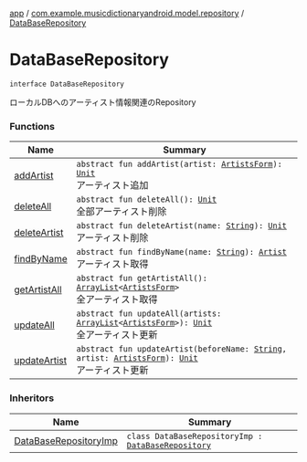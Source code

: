 [app](../../index.md) / [com.example.musicdictionaryandroid.model.repository](../index.md) / [DataBaseRepository](./index.md)

# DataBaseRepository

`interface DataBaseRepository`

ローカルDBへのアーティスト情報関連のRepository

### Functions

| Name | Summary |
|---|---|
| [addArtist](add-artist.md) | `abstract fun addArtist(artist: `[`ArtistsForm`](../../com.example.musicdictionaryandroid.model.entity/-artists-form/index.md)`): `[`Unit`](https://kotlinlang.org/api/latest/jvm/stdlib/kotlin/-unit/index.html)<br>アーティスト追加 |
| [deleteAll](delete-all.md) | `abstract fun deleteAll(): `[`Unit`](https://kotlinlang.org/api/latest/jvm/stdlib/kotlin/-unit/index.html)<br>全部アーティスト削除 |
| [deleteArtist](delete-artist.md) | `abstract fun deleteArtist(name: `[`String`](https://kotlinlang.org/api/latest/jvm/stdlib/kotlin/-string/index.html)`): `[`Unit`](https://kotlinlang.org/api/latest/jvm/stdlib/kotlin/-unit/index.html)<br>アーティスト削除 |
| [findByName](find-by-name.md) | `abstract fun findByName(name: `[`String`](https://kotlinlang.org/api/latest/jvm/stdlib/kotlin/-string/index.html)`): `[`Artist`](../../com.example.musicdictionaryandroid.model.entity/-artist/index.md)<br>アーティスト取得 |
| [getArtistAll](get-artist-all.md) | `abstract fun getArtistAll(): `[`ArrayList`](https://kotlinlang.org/api/latest/jvm/stdlib/kotlin.collections/-array-list/index.html)`<`[`ArtistsForm`](../../com.example.musicdictionaryandroid.model.entity/-artists-form/index.md)`>`<br>全アーティスト取得 |
| [updateAll](update-all.md) | `abstract fun updateAll(artists: `[`ArrayList`](https://kotlinlang.org/api/latest/jvm/stdlib/kotlin.collections/-array-list/index.html)`<`[`ArtistsForm`](../../com.example.musicdictionaryandroid.model.entity/-artists-form/index.md)`>): `[`Unit`](https://kotlinlang.org/api/latest/jvm/stdlib/kotlin/-unit/index.html)<br>全アーティスト更新 |
| [updateArtist](update-artist.md) | `abstract fun updateArtist(beforeName: `[`String`](https://kotlinlang.org/api/latest/jvm/stdlib/kotlin/-string/index.html)`, artist: `[`ArtistsForm`](../../com.example.musicdictionaryandroid.model.entity/-artists-form/index.md)`): `[`Unit`](https://kotlinlang.org/api/latest/jvm/stdlib/kotlin/-unit/index.html)<br>アーティスト更新 |

### Inheritors

| Name | Summary |
|---|---|
| [DataBaseRepositoryImp](../-data-base-repository-imp/index.md) | `class DataBaseRepositoryImp : `[`DataBaseRepository`](./index.md) |
